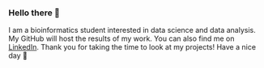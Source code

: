 ### Hello there 👋
I am a bioinformatics student interested in data science and data analysis. My GitHub will host the results of my work. You can also find me on [LinkedIn](https://www.linkedin.com/in/martyna-szulc-5101ab221/).
Thank you for taking the time to look at my projects!
Have a nice day 🌷
<!--
**martynaszulc/martynaszulc** is a ✨ _special_ ✨ repository because its `README.md` (this file) appears on your GitHub profile.

Here are some ideas to get you started:

- 🔭 I’m currently working on ...
- 🌱 I’m currently learning ...
- 👯 I’m looking to collaborate on ...
- 🤔 I’m looking for help with ...
- 💬 Ask me about ...
- 📫 How to reach me: ...
- 😄 Pronouns: ...
- ⚡ Fun fact: ...
-->

